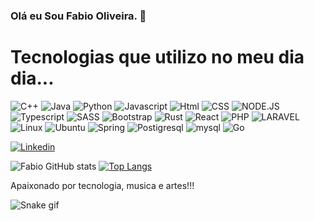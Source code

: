 ### Olá eu Sou Fabio Oliveira. 🤙 
<h1>Tecnologias que utilizo no meu dia dia...</h1>

![C++](https://img.shields.io/badge/C%2B%2B-00599C?style=for-the-badge&logo=c%2B%2B&logoColor=white)
![Java](https://img.shields.io/badge/Java-ED8B00?style=for-the-badge&logo=java&logoColor=white)
![Python](https://img.shields.io/badge/Python-14354C?style=for-the-badge&logo=python&logoColor=white)
![Javascript](https://img.shields.io/badge/JavaScript-F7DF1E?style=for-the-badge&logo=javascript&logoColor=black)
![Html](https://img.shields.io/badge/HTML5-E34F26?style=for-the-badge&logo=html5&logoColor=white)
![CSS](https://img.shields.io/badge/CSS3-1572B6?style=for-the-badge&logo=css3&logoColor=white)
![NODE.JS](https://img.shields.io/badge/Node.js-43853D?style=for-the-badge&logo=node.js&logoColor=white)
![Typescript](https://img.shields.io/badge/TypeScript-007ACC?style=for-the-badge&logo=typescript&logoColor=white)
![SASS](https://img.shields.io/badge/Sass-CC6699?style=for-the-badge&logo=sass&logoColor=white)
![Bootstrap](https://img.shields.io/badge/Bootstrap-563D7C?style=for-the-badge&logo=bootstrap&logoColor=white)
![Rust](https://img.shields.io/badge/Rust-000000?style=for-the-badge&logo=rust&logoColor=white)
![React](https://img.shields.io/badge/React-20232A?style=for-the-badge&logo=react&logoColor=61DAFB)
![PHP](https://img.shields.io/badge/PHP-DD0031?style=for-the-badge&logo=php&logoColor=white)
![LARAVEL](https://img.shields.io/badge/LARAVEL-DD0031?style=for-the-badge&logo=laravel&logoColor=white)
![Linux](https://img.shields.io/badge/Linux-FCC624?style=for-the-badge&logo=linux&logoColor=black)
![Ubuntu](https://img.shields.io/badge/Ubuntu-E95420?style=for-the-badge&logo=ubuntu&logoColor=white)
![Spring](https://img.shields.io/badge/Spring-6DB33F?style=for-the-badge&logo=spring&logoColor=white)
![Postigresql](https://img.shields.io/badge/PostgreSQL-316192?style=for-the-badge&logo=postgresql&logoColor=white)
![mysql](https://img.shields.io/badge/mysql-07405E?style=for-the-badge&logo=mysql&logoColor=white)
![Go](https://img.shields.io/badge/go-007ACC?style=for-the-badge&logo=go&logoColor=white)

[![Linkedin](https://img.shields.io/badge/LinkedIn-0077B5?style=for-the-badge&logo=linkedin&logoColor=white)](https://www.linkedin.com/in/f%C3%A1bio-rodolfo-33b51a219/)

![Fabio GitHub stats](https://github-readme-stats.vercel.app/api?username=fabiorodolfo84&show_icons=true&theme=radical)
[![Top Langs](https://github-readme-stats.vercel.app/api/top-langs/?username=fabiorodolfo84)](https://github.com/fabiorodolfo84/github-readme-stats)

Apaixonado por tecnologia, musica e artes!!!

![Snake gif](https://github.com/fabiorodolfo84/fabiorodolfo84/blob/output/github-contribution-grid-snake.svg)








